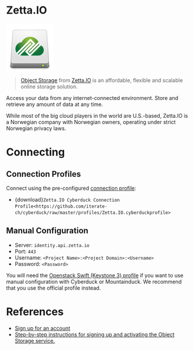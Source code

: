 Zetta.IO
===

![Zetta Drive Icon](_images/candy-drive-removable-media-zetta.png)

> [Object Storage](https://zetta.io/en/products/object-storage/) from [Zetta.IO](https://zetta.io/) is an affordable, flexible and scalable online storage solution.

Access your data from any internet-connected environment. Store and retrieve any amount of data at any time.

While most of the big cloud players in the world are U.S.-based, Zetta.IO is a Norwegian company with Norwegian owners, operating under strict Norwegian privacy laws.

# Connecting

## Connection Profiles

Connect using the pre-configured [connection profile](../../Cyberduck/Connection.md#connection-profiles):

- {download}`Zetta.IO Cyberduck Connection Profile<https://github.com/iterate-ch/cyberduck/raw/master/profiles/Zetta.IO.cyberduckprofile>`

## Manual Configuration

- Server: `identity.api.zetta.io`
- Port: `443`
- Username: `<Project Name>:<Project Domain>:<Username>`
- Password: `<Password>`

You will need the [Openstack Swift (Keystone 3) profile](index.md) if you want to use manual configuration with Cyberduck or Mountainduck. We recommend that you use the official profile instead.

# References

- [Sign up for an account](https://dashboard.zetta.io/register/)
- [Step-by-step instructions for signing up and activating the Object Storage service.](https://zetta.io/en/help/articles-tutorials/registration-object-storage/)